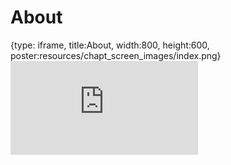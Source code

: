 # About
 
{type: iframe, title:About, width:800, height:600, poster:resources/chapt_screen_images/index.png}
![](https://science.c-moor.org/module-model-org-db/no_toc/index.html)
 

 
